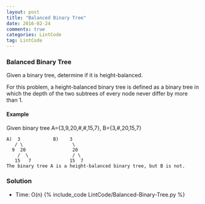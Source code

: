 ```yaml
---
layout: post
title: "Balanced Binary Tree"
date: 2016-02-24
comments: true
categories: LintCode
tag: LintCode 
---
```


### Balanced Binary Tree
Given a binary tree, determine if it is height-balanced.

For this problem, a height-balanced binary tree is defined as a binary tree in which the depth of the two subtrees of every node never differ by more than 1.

#### Example
Given binary tree A={3,9,20,#,#,15,7}, B={3,#,20,15,7}
```
A)  3            B)    3 
   / \                  \
  9  20                 20
    /  \                / \
   15   7              15  7
The binary tree A is a height-balanced binary tree, but B is not.
```
<!--more-->
### Solution
* Time: O(n)
{% include_code LintCode/Balanced-Binary-Tree.py %}

